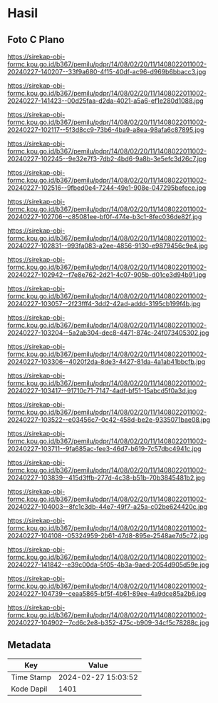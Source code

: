 # Hasil

## Foto C Plano

https://sirekap-obj-formc.kpu.go.id/b367/pemilu/pdpr/14/08/02/20/11/1408022011002-20240227-140207--33f9a680-4f15-40df-ac96-d969b6bbacc3.jpg

https://sirekap-obj-formc.kpu.go.id/b367/pemilu/pdpr/14/08/02/20/11/1408022011002-20240227-141423--00d25faa-d2da-4021-a5a6-ef1e280d1088.jpg

https://sirekap-obj-formc.kpu.go.id/b367/pemilu/pdpr/14/08/02/20/11/1408022011002-20240227-102117--5f3d8cc9-73b6-4ba9-a8ea-98afa6c87895.jpg

https://sirekap-obj-formc.kpu.go.id/b367/pemilu/pdpr/14/08/02/20/11/1408022011002-20240227-102245--9e32e7f3-7db2-4bd6-9a8b-3e5efc3d26c7.jpg

https://sirekap-obj-formc.kpu.go.id/b367/pemilu/pdpr/14/08/02/20/11/1408022011002-20240227-102516--9fbed0e4-7244-49e1-908e-047295befece.jpg

https://sirekap-obj-formc.kpu.go.id/b367/pemilu/pdpr/14/08/02/20/11/1408022011002-20240227-102706--c85081ee-bf0f-474e-b3c1-8fec036de82f.jpg

https://sirekap-obj-formc.kpu.go.id/b367/pemilu/pdpr/14/08/02/20/11/1408022011002-20240227-102831--993fa083-a2ee-4856-9130-e9879456c9e4.jpg

https://sirekap-obj-formc.kpu.go.id/b367/pemilu/pdpr/14/08/02/20/11/1408022011002-20240227-102942--f7e8e762-2d21-4c07-905b-d01ce3d94b91.jpg

https://sirekap-obj-formc.kpu.go.id/b367/pemilu/pdpr/14/08/02/20/11/1408022011002-20240227-103057--2f23fff4-3dd2-42ad-addd-3195cb199f4b.jpg

https://sirekap-obj-formc.kpu.go.id/b367/pemilu/pdpr/14/08/02/20/11/1408022011002-20240227-103204--5a2ab304-dec8-4471-874c-24f073405302.jpg

https://sirekap-obj-formc.kpu.go.id/b367/pemilu/pdpr/14/08/02/20/11/1408022011002-20240227-103306--4020f2da-8de3-4427-81da-4a1ab41bbcfb.jpg

https://sirekap-obj-formc.kpu.go.id/b367/pemilu/pdpr/14/08/02/20/11/1408022011002-20240227-103417--91710c71-7147-4adf-bf51-15abcd5f0a3d.jpg

https://sirekap-obj-formc.kpu.go.id/b367/pemilu/pdpr/14/08/02/20/11/1408022011002-20240227-103522--e03456c7-0c42-458d-be2e-9335071bae08.jpg

https://sirekap-obj-formc.kpu.go.id/b367/pemilu/pdpr/14/08/02/20/11/1408022011002-20240227-103711--9fa685ac-fee3-46d7-b619-7c57dbc4941c.jpg

https://sirekap-obj-formc.kpu.go.id/b367/pemilu/pdpr/14/08/02/20/11/1408022011002-20240227-103839--415d3ffb-277d-4c38-b51b-70b3845481b2.jpg

https://sirekap-obj-formc.kpu.go.id/b367/pemilu/pdpr/14/08/02/20/11/1408022011002-20240227-104003--8fc1c3db-44e7-49f7-a25a-c02be624420c.jpg

https://sirekap-obj-formc.kpu.go.id/b367/pemilu/pdpr/14/08/02/20/11/1408022011002-20240227-104108--05324959-2b61-47d8-895e-2548ae7d5c72.jpg

https://sirekap-obj-formc.kpu.go.id/b367/pemilu/pdpr/14/08/02/20/11/1408022011002-20240227-141842--e39c00da-5f05-4b3a-9aed-2054d905d59e.jpg

https://sirekap-obj-formc.kpu.go.id/b367/pemilu/pdpr/14/08/02/20/11/1408022011002-20240227-104739--ceaa5865-bf5f-4b61-89ee-4a9dce85a2b6.jpg

https://sirekap-obj-formc.kpu.go.id/b367/pemilu/pdpr/14/08/02/20/11/1408022011002-20240227-104902--7cd6c2e8-b352-475c-b909-34cf5c78288c.jpg


## Metadata

| Key        | Value               |
| ---------- | ------------------- |
| Time Stamp | 2024-02-27 15:03:52 |
| Kode Dapil | 1401                |



